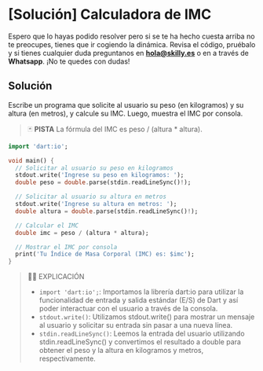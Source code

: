 # [Solución]  Calculadora de IMC

Espero que lo hayas podido resolver pero si se te ha hecho cuesta arriba no te preocupes, tienes que ir cogiendo la dinámica. Revisa el código, pruébalo y si tienes cualquier duda preguntanos en **hola@skilly.es** o en a través de **Whatsapp**.
¡No te quedes con dudas!

## Solución

Escribe un programa que solicite al usuario su peso (en kilogramos) y su altura (en metros), y calcule su IMC. Luego, muestra el IMC por consola.

> :black_joker: **PISTA**
> La fórmula del IMC es peso / (altura * altura).

~~~dart
import 'dart:io';

void main() {
  // Solicitar al usuario su peso en kilogramos
  stdout.write('Ingrese su peso en kilogramos: ');
  double peso = double.parse(stdin.readLineSync()!);

  // Solicitar al usuario su altura en metros
  stdout.write('Ingrese su altura en metros: ');
  double altura = double.parse(stdin.readLineSync()!);

  // Calcular el IMC
  double imc = peso / (altura * altura);

  // Mostrar el IMC por consola
  print('Tu Índice de Masa Corporal (IMC) es: $imc');
}
~~~

> :woman_teacher: EXPLICACIÓN
> 
>-  `import 'dart:io';`: Importamos la librería dart:io para utilizar la funcionalidad de entrada y salida estándar (E/S) de Dart y así poder interactuar con el usuario a través de la consola.
>-  `stdout.write()`: Utilizamos stdout.write() para mostrar un mensaje al usuario y solicitar su entrada sin pasar a una nueva línea.
>-  `stdin.readLineSync()`: Leemos la entrada del usuario utilizando stdin.readLineSync() y convertimos el resultado a double para obtener el peso y la altura en kilogramos y metros, respectivamente.